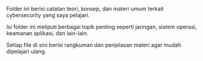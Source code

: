 Folder ini berisi catatan teori, konsep, dan materi umum terkait cybersecurity yang saya pelajari.

Isi folder ini meliputi berbagai topik penting seperti jaringan, sistem operasi, keamanan aplikasi, dan lain-lain.

Setiap file di sini berisi rangkuman dan penjelasan materi agar mudah dipelajari ulang.
